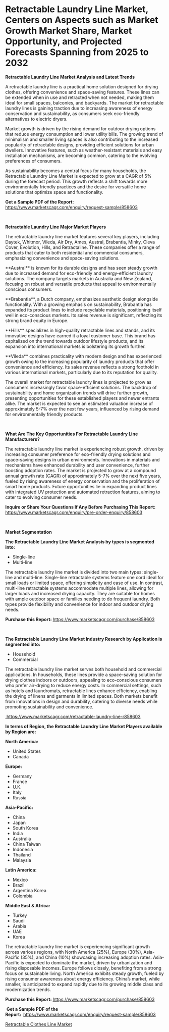 <p><h1>Retractable Laundry Line Market, Centers on Aspects such as Market Growth Market Share, Market Opportunity, and Projected Forecasts Spanning from 2025 to 2032</h1></p><p><strong>Retractable Laundry Line Market Analysis and Latest Trends</strong></p>
<p><p>A retractable laundry line is a practical home solution designed for drying clothes, offering convenience and space-saving features. These lines can be extended when in use and retracted when not needed, making them ideal for small spaces, balconies, and backyards. The market for retractable laundry lines is gaining traction due to increasing awareness of energy conservation and sustainability, as consumers seek eco-friendly alternatives to electric dryers. </p><p>Market growth is driven by the rising demand for outdoor drying options that reduce energy consumption and lower utility bills. The growing trend of minimalism and smaller living spaces is also contributing to the increased popularity of retractable designs, providing efficient solutions for urban dwellers. Innovative features, such as weather-resistant materials and easy installation mechanisms, are becoming common, catering to the evolving preferences of consumers. </p><p>As sustainability becomes a central focus for many households, the Retractable Laundry Line Market is expected to grow at a CAGR of 5% during the forecast period. This growth reflects a shift towards more environmentally friendly practices and the desire for versatile home solutions that optimize space and functionality.</p></p>
<p><strong>Get a Sample PDF of the Report:&nbsp;</strong> <a href="https://www.marketscagr.com/enquiry/request-sample/858603?utm_campaign=1999&utm_medium=2&utm_source=Github&utm_content=ia&utm_term=05022025&utm_id=retractable-laundry-line">https://www.marketscagr.com/enquiry/request-sample/858603</a></p>
<p>&nbsp;</p>
<p><strong>Retractable Laundry Line Major Market Players</strong></p>
<p><p>The retractable laundry line market features several key players, including Daytek, Whitmor, Vileda, Air Dry, Ames, Austral, Brabantia, Minky, Cleva Cover, Evolution, Hills, and Retractaline. These companies offer a range of products that cater to both residential and commercial consumers, emphasizing convenience and space-saving solutions.</p><p>**Austral** is known for its durable designs and has seen steady growth due to increased demand for eco-friendly and energy-efficient laundry solutions. The company targets markets in Australia and New Zealand, focusing on robust and versatile products that appeal to environmentally conscious consumers.</p><p>**Brabantia**, a Dutch company, emphasizes aesthetic design alongside functionality. With a growing emphasis on sustainability, Brabantia has expanded its product lines to include recyclable materials, positioning itself well in eco-conscious markets. Its sales revenue is significant, reflecting its strong brand equity in Europe.</p><p>**Hills** specializes in high-quality retractable lines and stands, and its innovative designs have earned it a loyal customer base. This brand has capitalized on the trend towards outdoor lifestyle products, and its expansion into international markets is bolstering its growth further.</p><p>**Vileda** combines practicality with modern design and has experienced growth owing to the increasing popularity of laundry products that offer convenience and efficiency. Its sales revenue reflects a strong foothold in various international markets, particularly due to its reputation for quality.</p><p>The overall market for retractable laundry lines is projected to grow as consumers increasingly favor space-efficient solutions. The backdrop of sustainability and home organization trends will drive further growth, presenting opportunities for these established players and newer entrants alike. The market is expected to see an estimated valuation increase of approximately 5-7% over the next few years, influenced by rising demand for environmentally friendly products.</p></p>
<p>&nbsp;</p>
<p><strong>What Are The Key Opportunities For Retractable Laundry Line Manufacturers?</strong></p>
<p><p>The retractable laundry line market is experiencing robust growth, driven by increasing consumer preference for eco-friendly drying solutions and space-saving designs in urban environments. Innovations in materials and mechanisms have enhanced durability and user convenience, further boosting adoption rates. The market is projected to grow at a compound annual growth rate (CAGR) of approximately 5-7% over the next five years, fueled by rising awareness of energy conservation and the proliferation of smart home products. Future opportunities lie in expanding product lines with integrated UV protection and automated retraction features, aiming to cater to evolving consumer needs.</p></p>
<p><strong>Inquire or Share Your Questions If Any Before Purchasing This Report:</strong> <a href="https://www.marketscagr.com/enquiry/pre-order-enquiry/858603?utm_campaign=1999&utm_medium=2&utm_source=Github&utm_content=ia&utm_term=05022025&utm_id=retractable-laundry-line">https://www.marketscagr.com/enquiry/pre-order-enquiry/858603</a></p>
<p>&nbsp;</p>
<p><strong>Market Segmentation</strong></p>
<p><strong>The Retractable Laundry Line Market Analysis by types is segmented into:</strong></p>
<p><ul><li>Single-line</li><li>Multi-line</li></ul></p>
<p><p>The retractable laundry line market is divided into two main types: single-line and multi-line. Single-line retractable systems feature one cord ideal for small loads or limited space, offering simplicity and ease of use. In contrast, multi-line retractable systems accommodate multiple lines, allowing for larger loads and increased drying capacity. They are suitable for homes with ample outdoor space or families needing to do frequent laundry. Both types provide flexibility and convenience for indoor and outdoor drying needs.</p></p>
<p><strong>Purchase this Report:&nbsp;</strong><a href="https://www.marketscagr.com/purchase/858603?utm_campaign=1999&utm_medium=2&utm_source=Github&utm_content=ia&utm_term=05022025&utm_id=retractable-laundry-line">https://www.marketscagr.com/purchase/858603</a></p>
<p>&nbsp;</p>
<p><strong>The Retractable Laundry Line Market Industry Research by Application is segmented into:</strong></p>
<p><ul><li>Household</li><li>Commercial</li></ul></p>
<p><p>The retractable laundry line market serves both household and commercial applications. In households, these lines provide a space-saving solution for drying clothes indoors or outdoors, appealing to eco-conscious consumers who prefer air-drying to reduce energy costs. In commercial settings, such as hotels and laundromats, retractable lines enhance efficiency, enabling the drying of linens and garments in limited spaces. Both markets benefit from innovations in design and durability, catering to diverse needs while promoting sustainability and convenience.</p></p>
<p><a href="https://www.marketscagr.com/retractable-laundry-line-r858603?utm_campaign=1999&utm_medium=2&utm_source=Github&utm_content=ia&utm_term=05022025&utm_id=retractable-laundry-line">&nbsp;https://www.marketscagr.com/retractable-laundry-line-r858603</a></p>
<p><strong>In terms of Region, the Retractable Laundry Line Market Players available by Region are:</strong></p>
<p>
    <p> <strong> North America: </strong>
        <ul>
            <li>United States</li>
            <li>Canada</li>
        </ul>
        </p> 
    <p> <strong> Europe: </strong>
        <ul>
            <li>Germany</li>
            <li>France</li>
            <li>U.K.</li>
            <li>Italy</li>
            <li>Russia</li>
        </ul>
        </p> 
    <p> <strong> Asia-Pacific: </strong>
        <ul>
            <li>China</li>
            <li>Japan</li>
            <li>South Korea</li>
            <li>India</li>
            <li>Australia</li>
            <li>China Taiwan</li>
            <li>Indonesia</li>
            <li>Thailand</li>
            <li>Malaysia</li>
        </ul>
        </p> 
    <p> <strong> Latin America: </strong>
        <ul>
            <li>Mexico</li>
            <li>Brazil</li>
            <li>Argentina Korea</li>
            <li>Colombia</li>
        </ul>
        </p> 
    <p> <strong> Middle East & Africa: </strong>
        <ul>
            <li>Turkey</li>
            <li>Saudi</li>
            <li>Arabia</li>
            <li>UAE</li>
            <li>Korea</li>
        </ul>
    </p>
    </p>
<p><p>The retractable laundry line market is experiencing significant growth across various regions, with North America (25%), Europe (30%), Asia-Pacific (35%), and China (10%) showcasing increasing adoption rates. Asia-Pacific is expected to dominate the market, driven by urbanization and rising disposable incomes. Europe follows closely, benefiting from a strong focus on sustainable living. North America exhibits steady growth, fueled by rising consumer awareness about energy efficiency. China’s market, while smaller, is anticipated to expand rapidly due to its growing middle class and modernization trends.</p></p>
<p><strong>Purchase this Report: </strong><a href="https://www.marketscagr.com/purchase/858603?utm_campaign=1999&utm_medium=2&utm_source=Github&utm_content=ia&utm_term=05022025&utm_id=retractable-laundry-line">https://www.marketscagr.com/purchase/858603</a></p>
<p>&nbsp;<strong>Get a Sample PDF of the Report:&nbsp;&nbsp;</strong><a href="https://www.marketscagr.com/enquiry/request-sample/858603?utm_campaign=1999&utm_medium=2&utm_source=Github&utm_content=ia&utm_term=05022025&utm_id=retractable-laundry-line">https://www.marketscagr.com/enquiry/request-sample/858603</a></p>
<p><strong></strong></p>
<p><p><a href="https://github.com/tamvrosiya/Market-Research-Report-List-6/blob/main/retractable-clothes-line-market.md?utm_campaign=1999&utm_medium=2&utm_source=Github&utm_content=ia&utm_term=05022025&utm_id=retractable-laundry-line">Retractable Clothes Line Market</a></p></p>